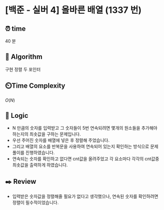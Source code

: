 # [백준 - 실버 4] 올바른 배열 (1337 번)

## ⏰  **time**

40 분

## :pushpin: **Algorithm**

구현
정렬
두 포인터

## ⏲️**Time Complexity**

$O(N)$

## :round_pushpin: **Logic**

- N 만큼의 숫자를 입력받고 그 숫자들이 5번 연속되려면 몇개의 원소들을 추가해야하는지의 최솟값을 구하는 문제입니다.
- 우선 주어진 숫자를 배열에 넣은 후 정렬해 주었습니다.
- 그리고 배열의 요소를 반복문을 사용하여 연속되어 있는지 확인하는 방식으로 문제풀이를 진행하였습니다.
- 연속되는 숫자를 확인하고 없다면 cnt값을 올려주었고 각 요소마다 각각의 cnt값중 최솟값을 출력하게 하였습니다.

## :black_nib: **Review**

- 입력받은 숫자값을 정렬해줄 필요가 없다고 생각했으나, 연속된 숫자를 확인하려면 정렬이 필수적이었습니다.